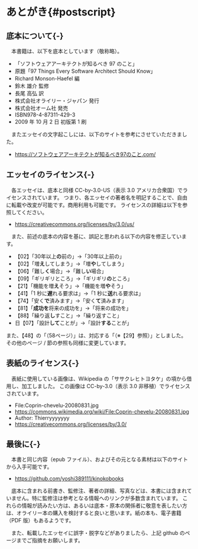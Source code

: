 # あとがき{#postscript}

## 底本について{-}

　本書籍は、以下を底本としています（敬称略）。

* 「ソフトウェアアーキテクトが知るべき 97 のこと」
* 原題「97 Things Every Software Architect Should Know」
* Richard Monson-Haefel 編
* 鈴木 雄介 監修
* 長尾 高弘 訳
* 株式会社オライリー・ジャパン 発行
* 株式会社オーム社 発売
* ISBN978-4-87311-429-3
* 2009 年 10 月 2 日 初版第 1 刷

　またエッセイの文字起こしには、以下のサイトを参考にさせていただきました。

* https://ソフトウェアアーキテクトが知るべき97のこと.com/

## エッセイのライセンス{-}

　各エッセイは、底本と同様 CC-by-3.0-US（表示 3.0 アメリカ合衆国）でライセンスされています。
つまり、各エッセイの著者名を明記することで、自由に転載や改変が可能です。商用利用も可能です。
ライセンスの詳細は以下を参照してください。

* https://creativecommons.org/licenses/by/3.0/us/

　また、前述の底本の内容を基に、誤記と思われる以下の内容を修正しています。

* 【02】「30年以上**の**前の」→「30年以上前の」
* 【02】「増**え**してしまう」→「増**や**してしまう」
* 【06】「難し**く**場合」→「難し**い**場合」
* 【09】「ギリギリところ」→「ギリギリ**の**ところ」
* 【21】「機能を増**え**そう」→「機能を増**や**そう」
* 【41】「1 秒に**遅**れる要求は」→「1 秒に**送**れる要求は」
* 【74】「安く**で**済みます」→「安く**て**済みます」
* 【81】「**成功を**将来の成功を」→「将来の成功を」
* 【88】「繰り返**し**すこと」→「繰り返すこと」
* 日【07】「設計**して**ことが」→「設計**する**ことが」

また、【48】の「（58ページ）」は、対応する「（※【29】参照）」としました。
その他のページ / 節の参照も同様に変更しています。

## 表紙のライセンス{-}

　表紙に使用している画像は、Wikipedia の「ササクレヒトヨタケ」の項から借用し、加工しました。
この画像は CC-by-3.0（表示 3.0 非移植）でライセンスされています。

* File:Coprin-chevelu-20080831.jpg
* https://commons.wikimedia.org/wiki/File:Coprin-chevelu-20080831.jpg
* Author: Thierryyyyyyy
* https://creativecommons.org/licenses/by/3.0/

## 最後に{-}

　本書と同じ内容（epub ファイル）、およびその元となる素材は以下のサイトから入手可能です。

* https://github.com/yoshi389111/kinokobooks

　底本に含まれる前書き、監修注、著者の詳細、写真などは、本書には含まれていません。特に監修注は参考となる情報へのリンクが多数含まれています。
これらの情報が読みたい方は、あるいは底本・原本の関係者に敬意を表したい方は、オライリー本の購入を検討すると良いと思います。紙の本も、電子書籍（PDF 版）もあるようです。

　また、転載したエッセイに誤字・脱字などがありましたら、上記 github のページまでご指摘をお願いします。
